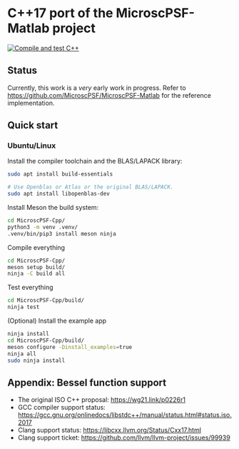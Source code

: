 # C++17 port of the MicroscPSF-Matlab project

[![Compile and test C++](https://github.com/MicroscPSF/MicroscPSF-Cpp/actions/workflows/validate-build.yml/badge.svg)](https://github.com/MicroscPSF/MicroscPSF-Cpp/actions/workflows/validate-build.yml)

## Status

Currently, this work is a *very* early work in progress. Refer to
https://github.com/MicroscPSF/MicroscPSF-Matlab for the reference implementation.

## Quick start

### Ubuntu/Linux

Install the compiler toolchain and the BLAS/LAPACK library:

```bash
sudo apt install build-essentials

# Use Openblas or Atlas or the original BLAS/LAPACK.
sudo apt install libopenblas-dev
```

Install Meson the build system:

```bash
cd MicroscPSF-Cpp/
python3 -m venv .venv/
.venv/bin/pip3 install meson ninja
```

Compile everything

```bash
cd MicroscPSF-Cpp/
meson setup build/
ninja -C build all
```

Test everything

```bash
cd MicroscPSF-Cpp/build/
ninja test
```

(Optional) Install the example app

```bash
ninja install
cd MicroscPSF-Cpp/build/
meson configure -Dinstall_examples=true
ninja all
sudo ninja install
```

## Appendix: Bessel function support

- The original ISO C++ proposal: https://wg21.link/p0226r1
- GCC compiler support status: https://gcc.gnu.org/onlinedocs/libstdc++/manual/status.html#status.iso.2017
- Clang support status: https://libcxx.llvm.org/Status/Cxx17.html
- Clang support ticket: https://github.com/llvm/llvm-project/issues/99939